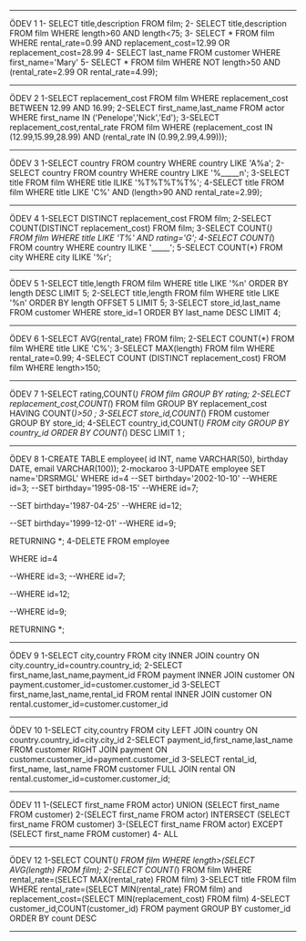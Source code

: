 ************
ÖDEV 1
1- SELECT title,description FROM film;
2- SELECT title,description FROM film WHERE length>60 AND length<75;
3- SELECT * FROM film WHERE rental_rate=0.99 AND replacement_cost=12.99 OR replacement_cost=28.99
4- SELECT last_name FROM customer WHERE first_name='Mary'
5- SELECT * FROM film WHERE NOT length>50 AND (rental_rate=2.99 OR rental_rate=4.99);
*****************************************************************************************

ÖDEV 2
1-SELECT replacement_cost FROM film WHERE replacement_cost BETWEEN 12.99 AND 16.99; 
2-SELECT first_name,last_name FROM actor WHERE first_name IN ('Penelope','Nick','Ed');
3-SELECT replacement_cost,rental_rate FROM film WHERE (replacement_cost IN (12.99,15.99,28.99) AND (rental_rate IN (0.99,2.99,4.99))); 
******************************************************************************************

ÖDEV 3
1-SELECT country FROM country WHERE country LIKE 'A%a';
2-SELECT country FROM country WHERE country LIKE '%_____n';
3-SELECT title FROM film WHERE title ILIKE '%T%T%T%T%';
4-SELECT title FROM film WHERE title LIKE 'C%' AND (length>90 AND rental_rate=2.99);
********************************************************************************************

ÖDEV 4 
1-SELECT DISTINCT replacement_cost FROM film;
2-SELECT COUNT(DISTINCT replacement_cost) FROM film;
3-SELECT COUNT(*) FROM film WHERE title LIKE 'T%' AND rating='G';
4-SELECT COUNT(*) FROM country WHERE country ILIKE '_____';
5-SELECT COUNT(*) FROM city WHERE city ILIKE '%r';
***********************************************************************************************

ÖDEV 5
1-SELECT title,length FROM film WHERE title LIKE '%n' ORDER BY length DESC LIMIT 5;
2-SELECT title,length FROM film WHERE title LIKE '%n' ORDER BY length  OFFSET 5 LIMIT 5;
3-SELECT store_id,last_name FROM customer WHERE store_id=1 ORDER BY last_name DESC LIMIT 4;
************************************************************************************************

ÖDEV 6
1-SELECT AVG(rental_rate) FROM film;
2-SELECT COUNT(*) FROM film WHERE title LIKE 'C%';
3-SELECT MAX(length) FROM film WHERE rental_rate=0.99;
4-SELECT COUNT (DISTINCT replacement_cost) FROM film WHERE length>150;
**************************************************************************************************

ÖDEV 7
1-SELECT rating,COUNT(*) FROM film GROUP BY rating;
2-SELECT replacement_cost,COUNT(*) FROM film GROUP BY replacement_cost HAVING COUNT(*)>50 ;
3-SELECT store_id,COUNT(*) FROM customer GROUP BY store_id;
4-SELECT country_id,COUNT(*) FROM city GROUP BY country_id ORDER BY COUNT(*) DESC LIMIT 1 ;
****************************************************************************************************

ÖDEV 8
1-CREATE TABLE employee(
	id INT, 
	name VARCHAR(50),
	birthday DATE,
	email VARCHAR(100));
2-mockaroo
3-UPDATE employee
SET name='DRSRMGL'
WHERE id=4
--SET birthday='2002-10-10'
--WHERE id=3;
--SET birthday='1995-08-15'
--WHERE id=7;

--SET birthday='1987-04-25'
--WHERE id=12;

--SET birthday='1999-12-01'
--WHERE id=9;

RETURNING *;
4-DELETE FROM employee

WHERE id=4

--WHERE id=3;
--WHERE id=7;

--WHERE id=12;

--WHERE id=9;

RETURNING *;
*********************************************************************************************
ÖDEV 9
1-SELECT city,country FROM city
INNER JOIN country ON city.country_id=country.country_id;
2-SELECT first_name,last_name,payment_id FROM payment
INNER JOIN customer ON payment.customer_id=customer.customer_id
3-SELECT first_name,last_name,rental_id FROM rental
INNER JOIN customer ON rental.customer_id=customer.customer_id
**************************************************************************************************************
ÖDEV 10
1-SELECT city,country FROM city
LEFT JOIN country ON country.country_id=city.city_id
2-SELECT payment_id,first_name,last_name FROM customer
RIGHT JOIN payment ON customer.customer_id=payment.customer_id
3-SELECT rental_id, first_name, last_name FROM customer
FULL JOIN rental ON rental.customer_id=customer.customer_id;
*****************************************************************************************************************
ÖDEV 11
1-(SELECT first_name FROM actor)
UNION
(SELECT first_name FROM customer)
2-(SELECT first_name FROM actor)
INTERSECT
(SELECT first_name FROM customer)
3-(SELECT first_name FROM actor)
EXCEPT
(SELECT first_name FROM customer)
4- ALL 
******************************************************************************************************************
ÖDEV 12 
1-SELECT COUNT(*) FROM film
WHERE length>(SELECT AVG(length) FROM film); 
2-SELECT COUNT(*) FROM film
WHERE rental_rate=(SELECT MAX(rental_rate) FROM film) 
3-SELECT title FROM film
WHERE rental_rate=(SELECT MIN(rental_rate) FROM film) and replacement_cost=(SELECT MIN(replacement_cost) FROM film)
4-SELECT customer_id,COUNT(customer_id) FROM payment
GROUP BY customer_id
ORDER BY count DESC
**********************************************************************************************************************
